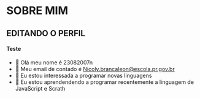 # SOBRE MIM

 ## EDITANDO O PERFIL

#### Teste
- 👋 Olá meu nome é 23082007n
- 👀 Meu email de contado é Nicoly.brancaleon@escola.pr.gov.br
- 🌱 Eu estou interessada a programar novas linguagens 
- 💞️ Eu  estou aprendendendo a programar recentemente a linguagem de JavaScript e Scrath



